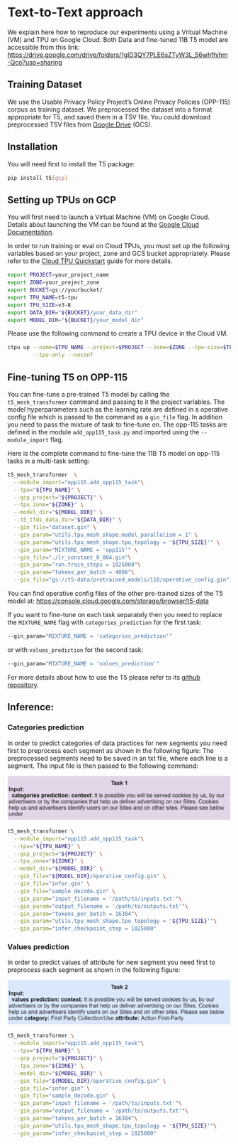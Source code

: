# Text-to-Text approach

We explain here how to reproduce our experiments using a Vritual Machine (VM) and TPU on Google Cloud.
Both Data and fine-tuned 11B T5 model are accessible from this link: https://drive.google.com/drive/folders/1glD3QY7PLE6sZTyW3L_56whfhihm-Qco?usp=sharing

## Training Dataset

We use the Usable Privacy Policy Project’s Online Privacy Policies (OPP-115) corpus as training dataset. We preprocessed the dataset into a format appropriate for T5, and saved them in a TSV file. You could download preprocessed TSV files from [Google Drive](https://drive.google.com/drive/folders/1glD3QY7PLE6sZTyW3L_56whfhihm-Qco?usp=sharing) (GCS).

## Installation

You will need first to install the T5 package:
```sh
pip install t5[gcp]
```
## Setting up TPUs on GCP

You will first need to launch a Virtual Machine (VM) on Google Cloud. Details about launching the VM can be found at the [Google Cloud Documentation](https://cloud.google.com/compute/docs/instances/create-start-instance).

In order to run training or eval on Cloud TPUs, you must set up the following variables based on your project, zone and GCS bucket appropriately. Please refer to the [Cloud TPU Quickstart](https://cloud.google.com/tpu/docs/quickstart) guide for more details.

```sh
export PROJECT=your_project_name
export ZONE=your_project_zone
export BUCKET=gs://yourbucket/
export TPU_NAME=t5-tpu
export TPU_SIZE=v3-8
export DATA_DIR="${BUCKET}/your_data_dir"
export MODEL_DIR="${BUCKET}/your_model_dir"
```
Please use the following command to create a TPU device in the Cloud VM.

```sh
ctpu up --name=$TPU_NAME --project=$PROJECT --zone=$ZONE --tpu-size=$TPU_SIZE \
        --tpu-only --noconf
```

## Fine-tuning T5 on OPP-115

You can fine-tune a pre-trained T5 model by calling the `t5_mesh_transformer` command and passing to it the project variables. The model hyperparameters such as the learning rate are defined in a operative config file which is passed to the command as a `gin_file` flag. In addition you need to pass the mixture of task to fine-tune on. The opp-115 tasks are defined in the module `add_opp115_task.py` and imported using the `--module_import` flag.

Here is the complete command to fine-tune the 11B T5 model on opp-115 tasks in a multi-task setting:

```sh
t5_mesh_transformer  \
  --module_import="opp115.add_opp115_task"\
  --tpu="${TPU_NAME}" \
  --gcp_project="${PROJECT}" \
  --tpu_zone="${ZONE}" \
  --model_dir="${MODEL_DIR}" \
  --t5_tfds_data_dir="${DATA_DIR}" \
  --gin_file="dataset.gin" \
  --gin_param="utils.tpu_mesh_shape.model_parallelism = 1" \
  --gin_param="utils.tpu_mesh_shape.tpu_topology = '${TPU_SIZE}'" \
  --gin_param="MIXTURE_NAME = 'opp115'" \
  --gin_file="./lr_constant_0_004.gin"\
  --gin_param="run.train_steps = 1025000"\
  --gin_param="tokens_per_batch = 4096"\
  --gin_file="gs://t5-data/pretrained_models/11B/operative_config.gin"
```
You can find operative config files of the other pre-trained sizes of the T5 model at: https://console.cloud.google.com/storage/browser/t5-data

If you want to fine-tune on each task separately then you need to replace the `MIXTURE_NAME` flag with `categories_prediction` for the first task:
```sh
--gin_param="MIXTURE_NAME = 'categories_prediction'"
```
or with `values_prediction` for the second task:
```sh
--gin_param="MIXTURE_NAME = 'values_prediction'"
```

For more details about how to use the T5 please refer to its [github repository](https://github.com/google-research/text-to-text-transfer-transformer).

## Inference:

### Categories prediction
In order to predict categories of data practices for new segments you need first to preprocess each segment as shown in the following figure:
The preprocessed segments need to be saved in an txt file, where each line is a segment. The input file is then passed to the following command:

![Preprocessed segment for the task of categories prediction](https://github.com/smartlawhub/Automated-GDPR-Compliance-Checking/blob/main/t5/figures/text_to_text_example_task1_input.png)

```sh
t5_mesh_transformer \
  --module_import="opp115.add_opp115_task"\
  --tpu="${TPU_NAME}" \
  --gcp_project="${PROJECT}" \
  --tpu_zone="${ZONE}" \
  --model_dir="${MODEL_DIR}" \
  --gin_file="${MODEL_DIR}/operative_config.gin" \
  --gin_file="infer.gin" \
  --gin_file="sample_decode.gin" \
  --gin_param="input_filename = '/path/to/inputs.txt'"\
  --gin_param="output_filename = '/path/to/outputs.txt'"\
  --gin_param="tokens_per_batch = 16384"\
  --gin_param="utils.tpu_mesh_shape.tpu_topology = '${TPU_SIZE}'"\
  --gin_param="infer_checkpoint_step = 1025000"
```

### Values prediction
In order to predict values of attribute for new segment you need first to preprocess each segment as shown in the following figure:

![Preprocessed segment for the task of values prediction](https://github.com/smartlawhub/Automated-GDPR-Compliance-Checking/blob/main/t5/figures/text_to_text_example_task2_input.png)

```sh
t5_mesh_transformer \
  --module_import="opp115.add_opp115_task"\
  --tpu="${TPU_NAME}" \
  --gcp_project="${PROJECT}" \
  --tpu_zone="${ZONE}" \
  --model_dir="${MODEL_DIR}" \
  --gin_file="${MODEL_DIR}/operative_config.gin" \
  --gin_file="infer.gin" \
  --gin_file="sample_decode.gin" \
  --gin_param="input_filename = '/path/to/inputs.txt'"\
  --gin_param="output_filename = '/path/to/outputs.txt'"\
  --gin_param="tokens_per_batch = 16384"\
  --gin_param="utils.tpu_mesh_shape.tpu_topology = '${TPU_SIZE}'"\
  --gin_param="infer_checkpoint_step = 1025000"
```
